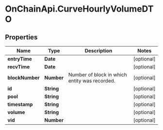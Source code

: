 # OnChainApi.CurveHourlyVolumeDTO

## Properties

Name | Type | Description | Notes
------------ | ------------- | ------------- | -------------
**entryTime** | **Date** |  | [optional] 
**recvTime** | **Date** |  | [optional] 
**blockNumber** | **Number** | Number of block in which entity was recorded. | [optional] 
**id** | **String** |  | [optional] 
**pool** | **String** |  | [optional] 
**timestamp** | **String** |  | [optional] 
**volume** | **String** |  | [optional] 
**vid** | **Number** |  | [optional] 


